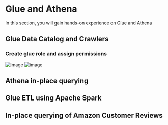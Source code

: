 # Glue and Athena
In this section, you will gain hands-on experience on Glue and Athena

## Glue Data Catalog and Crawlers
### Create glue role and assign permissions 
![image](https://user-images.githubusercontent.com/4485129/130219774-025d781e-d150-42df-8e9d-dcbab3863ff3.png)
![image](https://user-images.githubusercontent.com/4485129/130219886-75d97b4d-b8ec-4770-a805-a440116291c8.png)

## Athena in-place querying

## Glue ETL using Apache Spark

## In-place querying of Amazon Customer Reviews

